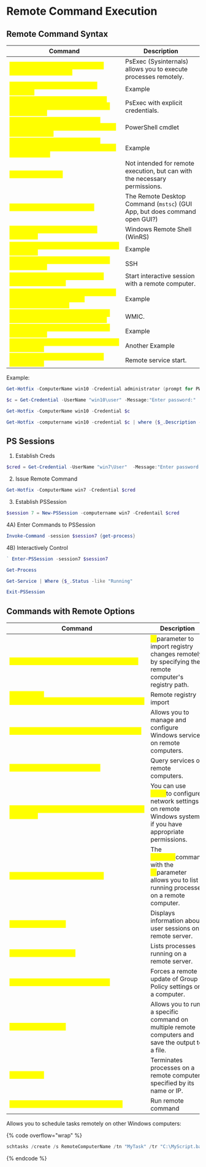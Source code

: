 # Remote Command Execution

## Remote Command Syntax

<table data-header-hidden data-full-width="true"><thead><tr><th>Command</th><th>Description</th></tr></thead><tbody><tr><td><mark style="color:yellow;"><code>PsExec \\&#x3C;RemoteComputerName> cmd.exe /c &#x3C;command></code></mark></td><td>PsExec (Sysinternals) allows you to execute processes remotely.</td></tr><tr><td><mark style="color:yellow;"><code>psexec \\RemoteComputerName ipconfig</code></mark></td><td>Example</td></tr><tr><td><mark style="color:yellow;"><code>psexec \\RemoteComputerName -u Username -p Password cmd.exe /c CommandToRun</code></mark></td><td>PsExec with explicit credentials.</td></tr><tr><td><mark style="color:yellow;"><code>Invoke-Command -ComputerName RemoteComputerName -ScriptBlock { CommandToRun }</code></mark></td><td>PowerShell cmdlet</td></tr><tr><td><mark style="color:yellow;"><code>Invoke-Command -ComputerName RemoteComputerName -ScriptBlock { Get-Process }</code></mark></td><td>Example</td></tr><tr><td><mark style="color:yellow;"><code>Invoke-Expression</code></mark></td><td>Not intended for remote execution, but can with the necessary permissions.</td></tr><tr><td><mark style="color:yellow;"><code>mstsc /v:RemoteComputerName</code></mark></td><td>The Remote Desktop Command (<code>mstsc</code>) (GUI App, but does command open GUI?)</td></tr><tr><td><mark style="color:yellow;"><code>WinRS -r:RemoteComputerName &#x3C;command></code></mark></td><td>Windows Remote Shell (WinRS)</td></tr><tr><td><mark style="color:yellow;"><code>winrs -r:http://RemoteComputerName &#x3C;command></code></mark></td><td>Example</td></tr><tr><td><mark style="color:yellow;"><code>ssh username@RemoteComputerName CommandToRun</code></mark></td><td>SSH</td></tr><tr><td><mark style="color:yellow;"><code>Enter-PSSession -ComputerName RemoteComputerName</code></mark></td><td>Start interactive session with a remote computer.</td></tr><tr><td><mark style="color:yellow;"><code>Invoke-Expression -Command "Enter-PSSession -ComputerName RemoteComputerName"</code></mark></td><td>Example</td></tr><tr><td><mark style="color:yellow;"><code>wmic /node:"RemoteComputerName" process call create "&#x3C;command>"</code></mark></td><td>WMIC.</td></tr><tr><td><mark style="color:yellow;"><code>wmic /node:"RemoteComputerName" process list</code></mark></td><td>Example</td></tr><tr><td><mark style="color:yellow;"><code>wmic /node:"RemoteComputerName" os get caption</code></mark></td><td>Another Example</td></tr><tr><td><mark style="color:yellow;"><code>sc \\RemoteComputerName start ServiceName</code></mark></td><td>Remote service start.</td></tr></tbody></table>

Example:

```powershell
Get-Hotfix -ComputerName win10 -Credential administrator (prompt for PW)
```

```powershell
$c = Get-Credential -UserName "win10\user" -Message:"Enter password:"
```

```powershell
Get-Hotfix -ComputerName win10 -Credential $c
```

```powershell
Get-Hotfix -computername win10 -credential $c | where {$_.Description -match "Security"}
```

## PS Sessions

1. Establish Creds

```powershell
$cred = Get-Credential -UserName "win7\User"  -Message:"Enter password:"
```

2. Issue Remote Command

```powershell
Get-Hotfix -ComputerName win7 -Credential $cred
```

3. Establish PSSession

```powershell
$session 7 = New-PSSession -computername win7 -Credentail $cred
```

4A) Enter Commands to PSSession

```powershell
Invoke-Command -session $session7 {get-process}
```

4B) Interactively Control

```powershell
` Enter-PSSession -session7 $session7
```

```powershell
Get-Process
```

```powershell
Get-Service | Where {$_.Status -like "Running"
```

```powershell
Exit-PSSession
```

## Commands with Remote Options

<table data-header-hidden data-full-width="true"><thead><tr><th>Command</th><th>Description</th></tr></thead><tbody><tr><td><mark style="color:yellow;"><code>reg /s "C:\Path\To\Your\RegistryFile.reg"</code></mark></td><td><mark style="color:yellow;"><code>/s</code></mark>parameter to import registry changes remotely by specifying the remote computer's registry path.</td></tr><tr><td><mark style="color:yellow;"><code>reg import \\RemoteComputerName\Share\RegistryFile.reg</code></mark></td><td>Remote registry import</td></tr><tr><td><mark style="color:yellow;"><code>sc \\RemoteComputerName stop "ServiceName"</code></mark></td><td>Allows you to manage and configure Windows services on remote computers.</td></tr><tr><td><mark style="color:yellow;"><code>sc \\RemoteComputerName query</code></mark></td><td>Query services on remote computers.</td></tr><tr><td><mark style="color:yellow;"><code>netsh -r RemoteComputerName interface show interface</code></mark></td><td>You can use <mark style="color:yellow;"><code>netsh</code></mark>to configure network settings on remote Windows systems if you have appropriate permissions.</td></tr><tr><td><mark style="color:yellow;"><code>tasklist /s RemoteComputerName</code></mark></td><td>The <mark style="color:yellow;"><code>tasklist</code></mark>command with the <mark style="color:yellow;"><code>/s</code></mark>parameter allows you to list running processes on a remote computer.</td></tr><tr><td><mark style="color:yellow;"><code>query user /server</code></mark></td><td>Displays information about user sessions on a remote server.</td></tr><tr><td><mark style="color:yellow;"><code>query process /server</code></mark></td><td>Lists processes running on a remote server.</td></tr><tr><td><mark style="color:yellow;"><code>gpupdate /target:computer /force</code></mark></td><td>Forces a remote update of Group Policy settings on a computer.</td></tr><tr><td><mark style="color:yellow;"><code>wmic /node /output</code></mark></td><td>Allows you to run a specific command on multiple remote computers and save the output to a file.</td></tr><tr><td><mark style="color:yellow;"><code>taskkill /s</code></mark></td><td>Terminates processes on a remote computer specified by its name or IP.</td></tr><tr><td><mark style="color:yellow;"><code>ssh username@RemoteComputerName "ls"</code></mark></td><td>Run remote command</td></tr></tbody></table>

Allows you to schedule tasks remotely on other Windows computers:

{% code overflow="wrap" %}
```powershell
schtasks /create /s RemoteComputerName /tn "MyTask" /tr "C:\MyScript.bat" /sc daily /st 08:00
```
{% endcode %}
